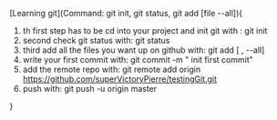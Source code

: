 [Learning git](Command: git init, git status, git add [file --all]){
1. th first step has to be cd into your project and init git with : git init
2. second check git status with: git status
3. third add all the files you want up on github with: git add [ , --all]
4. write your first commit with: git commit -m " init first commit"
5.  add the remote repo with: git remote add origin https://github.com/superVictoryPierre/testingGit.git
6. push with: git push -u origin master


}


